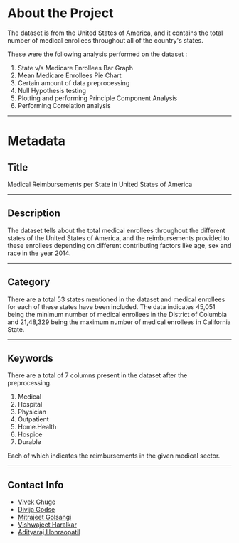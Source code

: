 # About the Project

The dataset is from the United States of America, and it contains the total number of medical enrollees throughout all of the country's states.

These were the following analysis performed on the dataset :

1. State v/s Medicare Enrollees Bar Graph
2. Mean Medicare Enrollees Pie Chart
3. Certain amount of data preprocessing
4. Null Hypothesis testing
5. Plotting and performing Principle Component Analysis
6. Performing Correlation analysis

---

# Metadata

## Title

Medical Reimbursements per State in United States of America

---

## Description

The dataset tells about the total medical enrollees throughout the different states of the United States of America, and the reimbursements provided to these enrollees depending on  different contributing factors like age, sex and race in the year 2014.

---

## Category

There are a total 53 states mentioned in the dataset and medical enrollees for each of these states have been included. The data indicates 45,051 being the minimum number of medical enrollees in the District of Columbia  and 21,48,329 being the maximum number of medical enrollees in California State.

---

## Keywords

There are a total of 7 columns present in the dataset after the preprocessing.

1. Medical
2. Hospital
3. Physician
4. Outpatient
5. Home.Health
6. Hospice
7. Durable

Each of which indicates the reimbursements in the given medical sector.

---

## Contact Info

- [Vivek Ghuge](mailto:vivek.ghuge20@vit.edu)
- [Divija Godse](mailto:divija.godse20@vit.edu)
- [Mitrajeet Golsangi](mailto:mitrajeet.golsangi20@vit.edu)
- [Vishwajeet Haralkar](mailto:vishwajeet.haralkar20@vit.edu)
- [Adityaraj Honraopatil](mailto:adityaraj.honraopatil20@vit.edu)
